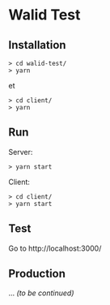 # Walid Test

## Installation

```
> cd walid-test/
> yarn
```

et

```
> cd client/
> yarn
```

## Run

Server:

```
> yarn start
```

Client:

```
> cd client/
> yarn start
```

## Test

Go to http://localhost:3000/

## Production

... _(to be continued)_
